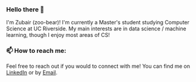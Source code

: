 ### Hello there 👋

I'm Zubair (zoo-bear)! I'm currently a Master's student studying Computer Science at UC Riverside. My main interests are in data science / machine learning, though I enjoy most areas of CS! 

### 📫 How to reach me:
Feel free to reach out if you would to connect with me! You can find me on [LinkedIn](https://www.linkedin.com/in/zubair-qazi/) or by [Email](mailto:zqazi004@ucr.edu).

<!--
**ZubairQazi/ZubairQazi** is a ✨ _special_ ✨ repository because its `README.md` (this file) appears on your GitHub profile.

Here are some ideas to get you started:

- 🔭 I’m currently working on ...
- 🌱 I’m currently learning ...
- 👯 I’m looking to collaborate on ...
- 🤔 I’m looking for help with ...
- 💬 Ask me about ...
- 📫 How to reach me: ...
- 😄 Pronouns: ...
- ⚡ Fun fact: ...
-->
